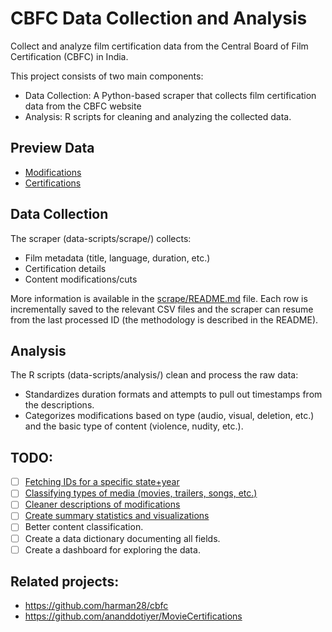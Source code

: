 # CBFC Data Collection and Analysis

Collect and analyze film certification data from the Central Board of Film Certification (CBFC) in India.

This project consists of two main components:

- Data Collection: A Python-based scraper that collects film certification data from the CBFC website
- Analysis: R scripts for cleaning and analyzing the collected data.

## Preview Data

- [Modifications](https://flatgithub.com/diagram-chasing/censor-board-cuts?filename=data%252Fmodifications.csv)
- [Certifications](https://flatgithub.com/diagram-chasing/censor-board-cuts?filename=data%252Fmetadata.csv)

## Data Collection

The scraper (data-scripts/scrape/) collects:

- Film metadata (title, language, duration, etc.)
- Certification details
- Content modifications/cuts

More information is available in the [scrape/README.md](data-scripts/scrape/README.md) file. Each row is incrementally saved to the relevant CSV files and the scraper can resume from the last processed ID (the methodology is described in the README).

## Analysis

The R scripts (data-scripts/analysis/) clean and process the raw data:

- Standardizes duration formats and attempts to pull out timestamps from the descriptions.
- Categorizes modifications based on type (audio, visual, deletion, etc.) and the basic type of content (violence, nudity, etc.).

## TODO:

- [ ] [Fetching IDs for a specific state+year](../../issues/1)
- [ ] [Classifying types of media (movies, trailers, songs, etc.)](../../issues/2)
- [ ] [Cleaner descriptions of modifications](../../issues/3)
- [ ] [Create summary statistics and visualizations](../../issues/4)
- [ ] Better content classification.
- [ ] Create a data dictionary documenting all fields.
- [ ] Create a dashboard for exploring the data.

## Related projects:

- https://github.com/harman28/cbfc
- https://github.com/ananddotiyer/MovieCertifications
